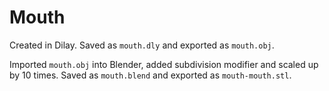 Mouth
=====

Created in Dilay. Saved as `mouth.dly` and exported as `mouth.obj`.

Imported `mouth.obj` into Blender, added subdivision modifier and scaled up by 10 times. Saved as `mouth.blend` and exported as `mouth-mouth.stl`.
